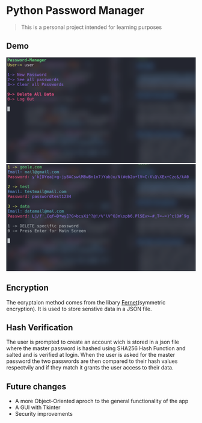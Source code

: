 # Python Password Manager
>This is a personal project intended for learning purposes 

## Demo 

<img src="img/img1.png" alt="Demo Image 1" title=" ">
<img src="img/img2.png" alt="Demo Image 1" title=" ">

## Encryption 

The ecryptaion method comes from the libary [Fernet](https://pypi.org/project/fernet/)(symmetric encryption). It is used to store senstive data in a JSON file.

## Hash Verification

The user is prompted to create an account wich is stored in a json file where the master password is hashed using SHA256 Hash Function and salted and is verified at login. When the user is asked for the master password the two passwords are then compared to their hash values respectvily and if they match it grants  the user access to their data.

## Future changes 
* A more Object-Oriented aproch to the general functionality of the app
* A GUI with Tkinter
* Security improvements
